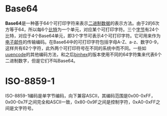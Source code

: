 # Base64

**Base64**是一种基于64个可打印字符来表示[二进制数据](https://zh.wikipedia.org/wiki/%E4%BA%8C%E8%BF%9B%E5%88%B6)的表示方法。由于2的6次方等于64，所以每6个[比特](https://zh.wikipedia.org/wiki/%E4%BD%8D%E5%85%83)为一个单元，对应某个可打印字符。三个[字节](https://zh.wikipedia.org/wiki/%E5%AD%97%E8%8A%82)有24个比特，对应于4个Base64单元，即3个字节可表示4个可打印字符。它可用来作为[电子邮件](https://zh.wikipedia.org/wiki/%E7%94%B5%E5%AD%90%E9%82%AE%E4%BB%B6)的传输编码。在Base64中的可打印字符包括字母A-Z、a-z、数字0-9，这样共有62个字符，此外两个可打印符号在不同的系统中而不同。一些如[uuencode](https://zh.wikipedia.org/wiki/Uuencode)的其他编码方法，和之后[binhex](https://zh.wikipedia.org/w/index.php?title=Binhex&action=edit&redlink=1)的版本使用不同的64字符集来代表6个二进制数字，但是它们不叫Base64。

# ISO-8859-1

ISO-8859-1编码是单字节编码，向下兼容ASCII，其编码范围是0x00-0xFF，0x00-0x7F之间完全和ASCII一致，0x80-0x9F之间是控制字符，0xA0-0xFF之间是文字符号。

  


